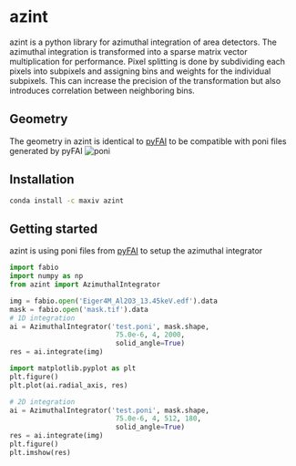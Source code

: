 # azint 

azint is a python library for azimuthal integration of area detectors.
The azimuthal integration is transformed into a sparse matrix vector multiplication for performance. Pixel splitting is done by subdividing 
each pixels into subpixels and assigning bins and weights for the individual subpixels. This can increase the precision of the transformation but also introduces correlation between neighboring bins.

## Geometry
The geometry in azint is identical to [pyFAI](https://pyfai.readthedocs.io) to be compatible with poni files generated by pyFAI 
![poni](https://pyfai.readthedocs.io/en/master/_images/PONI.png)

## Installation
``` bash
conda install -c maxiv azint
```

## Getting started
azint is using poni files from [pyFAI](https://pyfai.readthedocs.io) to setup the azimuthal integrator
``` python
import fabio
import numpy as np
from azint import AzimuthalIntegrator

img = fabio.open('Eiger4M_Al2O3_13.45keV.edf').data
mask = fabio.open('mask.tif').data
# 1D integration
ai = AzimuthalIntegrator('test.poni', mask.shape, 
                          75.0e-6, 4, 2000, 
                          solid_angle=True) 
res = ai.integrate(img)

import matplotlib.pyplot as plt
plt.figure()
plt.plot(ai.radial_axis, res)

# 2D integration
ai = AzimuthalIntegrator('test.poni', mask.shape, 
                          75.0e-6, 4, 512, 180, 
                          solid_angle=True) 
res = ai.integrate(img)
plt.figure()
plt.imshow(res)

```
